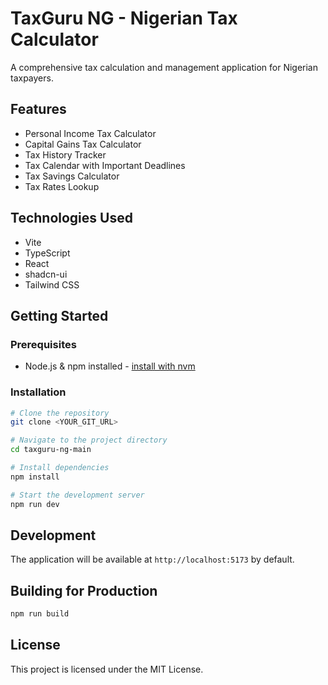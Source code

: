 # TaxGuru NG - Nigerian Tax Calculator

A comprehensive tax calculation and management application for Nigerian taxpayers.

## Features

- Personal Income Tax Calculator
- Capital Gains Tax Calculator
- Tax History Tracker
- Tax Calendar with Important Deadlines
- Tax Savings Calculator
- Tax Rates Lookup

## Technologies Used

- Vite
- TypeScript
- React
- shadcn-ui
- Tailwind CSS

## Getting Started

### Prerequisites

- Node.js & npm installed - [install with nvm](https://github.com/nvm-sh/nvm#installing-and-updating)

### Installation

```sh
# Clone the repository
git clone <YOUR_GIT_URL>

# Navigate to the project directory
cd taxguru-ng-main

# Install dependencies
npm install

# Start the development server
npm run dev
```

## Development

The application will be available at `http://localhost:5173` by default.

## Building for Production

```sh
npm run build
```

## License

This project is licensed under the MIT License.
